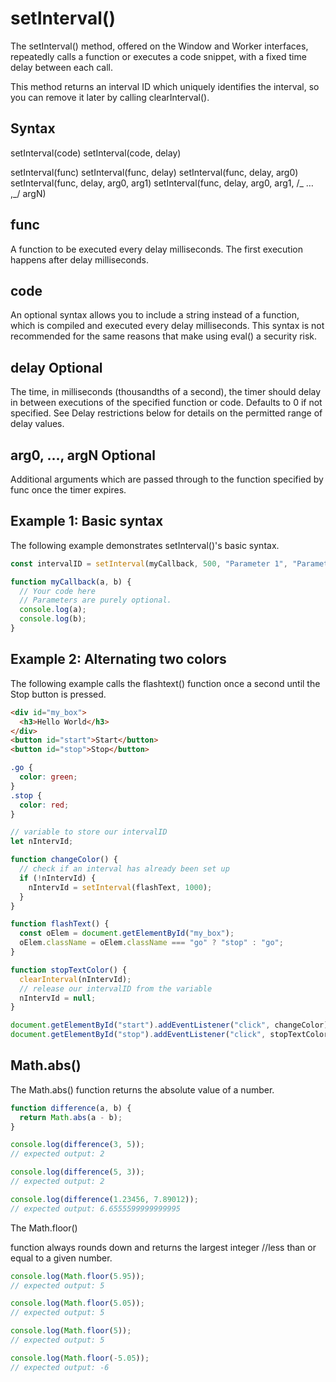 # setInterval()

The setInterval() method, offered on the Window and Worker interfaces, repeatedly calls a function or executes a code snippet, with a fixed time delay between each call.

This method returns an interval ID which uniquely identifies the interval, so you can remove it later by calling clearInterval().

## Syntax

setInterval(code)
setInterval(code, delay)

setInterval(func)
setInterval(func, delay)
setInterval(func, delay, arg0)
setInterval(func, delay, arg0, arg1)
setInterval(func, delay, arg0, arg1, /_ … ,_/ argN)

## func

A function to be executed every delay milliseconds. The first execution happens after delay milliseconds.

## code

An optional syntax allows you to include a string instead of a function, which is compiled and executed every delay milliseconds. This syntax is not recommended for the same reasons that make using eval() a security risk.

## delay Optional

The time, in milliseconds (thousandths of a second), the timer should delay in between executions of the specified function or code. Defaults to 0 if not specified. See Delay restrictions below for details on the permitted range of delay values.

## arg0, …, argN Optional

Additional arguments which are passed through to the function specified by func once the timer expires.

## Example 1: Basic syntax

The following example demonstrates setInterval()'s basic syntax.

```js
const intervalID = setInterval(myCallback, 500, "Parameter 1", "Parameter 2");

function myCallback(a, b) {
  // Your code here
  // Parameters are purely optional.
  console.log(a);
  console.log(b);
}
```

## Example 2: Alternating two colors

The following example calls the flashtext() function once a second until the Stop button is pressed.

```html
<div id="my_box">
  <h3>Hello World</h3>
</div>
<button id="start">Start</button>
<button id="stop">Stop</button>
```

```css
.go {
  color: green;
}
.stop {
  color: red;
}
```

```js
// variable to store our intervalID
let nIntervId;

function changeColor() {
  // check if an interval has already been set up
  if (!nIntervId) {
    nIntervId = setInterval(flashText, 1000);
  }
}

function flashText() {
  const oElem = document.getElementById("my_box");
  oElem.className = oElem.className === "go" ? "stop" : "go";
}

function stopTextColor() {
  clearInterval(nIntervId);
  // release our intervalID from the variable
  nIntervId = null;
}

document.getElementById("start").addEventListener("click", changeColor);
document.getElementById("stop").addEventListener("click", stopTextColor);
```

## Math.abs()

The Math.abs() function returns the absolute value of a number.

```js
function difference(a, b) {
  return Math.abs(a - b);
}

console.log(difference(3, 5));
// expected output: 2

console.log(difference(5, 3));
// expected output: 2

console.log(difference(1.23456, 7.89012));
// expected output: 6.6555599999999995
```

The Math.floor()

function always rounds down and returns the largest integer //less than or equal to a given number.

```js
console.log(Math.floor(5.95));
// expected output: 5

console.log(Math.floor(5.05));
// expected output: 5

console.log(Math.floor(5));
// expected output: 5

console.log(Math.floor(-5.05));
// expected output: -6
```
